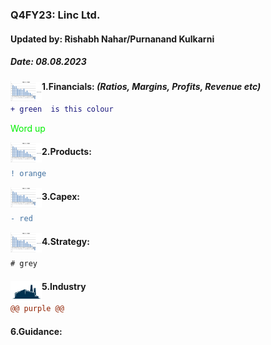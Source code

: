 ### Q4FY23: Linc Ltd.
#### Updated by: Rishabh Nahar/Purnanand Kulkarni
##### Date: 08.08.2023



[blog]: https://eresh-zealous.medium.com/
[<img align="left" alt="Java" width="50px" src="https://github.com/qodeinvestments/Swan-Documentation/blob/main/Systems/QGF/Backtest_Code/Python%20Codes/pngs/Bar%20Chart%2009-17.png" />][blog]
#### 1.Financials: _(Ratios, Margins, Profits, Revenue etc)_
```diff
+ green  is this colour

```
<font color="green;">Word up</font>



[blog]: https://eresh-zealous.medium.com/
[<img align="left" alt="Java" width="50px" src="https://github.com/qodeinvestments/Swan-Documentation/blob/main/Systems/QGF/Backtest_Code/Python%20Codes/pngs/Bar%20Chart%2009-17.png" />][blog]
#### 2.Products:
```diff
! orange
```




[blog]: https://eresh-zealous.medium.com/
[<img align="left" alt="Java" width="50px" src="https://github.com/qodeinvestments/Swan-Documentation/blob/main/Systems/QGF/Backtest_Code/Python%20Codes/pngs/Bar%20Chart%2009-17.png" />][blog]
#### 3.Capex:
```diff
- red
```



[blog]: https://eresh-zealous.medium.com/
[<img align="left" alt="Java" width="50px" src="https://github.com/qodeinvestments/Swan-Documentation/blob/main/Systems/QGF/Backtest_Code/Python%20Codes/pngs/Bar%20Chart%2009-17.png" />][blog]
#### 4.Strategy:
```diff
# grey
```

  
[blog]: https://eresh-zealous.medium.com/


#### 5.Industry [<img align="left" alt="Java" width="50px" src="https://github.com/qodeinvestments/Swan-Documentation/blob/main/Systems/100_Baggers/github_pages/logo_files/Industry%20Logo%201.jpg" />][blog]
```diff
@@ purple @@
```

#### 6.Guidance:







